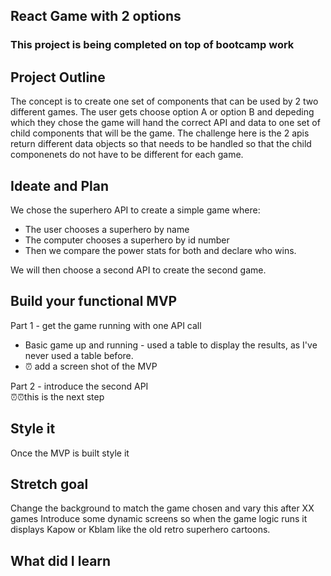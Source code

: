 ## React Game with 2 options

### This project is being completed on top of bootcamp work

## Project Outline
The concept is to create one set of components that can be used by 2 two different games.  The user gets choose option A or option B and depeding which they chose the game will hand the correct API and data to one set of child components that will be the game.  The challenge here is the 2 apis return different data objects so that needs to be handled so that the child componenets do not have to be different for each game.

## Ideate and Plan 
We chose the superhero API to create a simple game where:
* The user chooses a superhero by name
* The computer chooses a superhero by id number
* Then we compare the power stats for both and declare who wins.  

We will then choose a second API to create the second game.

## Build your functional MVP  
Part 1 - get the game running with one API call
* Basic game up and running - used a table to display the results, as I've never used a table before.
* ⏰ add a screen shot of the MVP

Part 2 - introduce the second API  
⏰⏰this is the next step

## Style it
Once the MVP is built style it

## Stretch goal
Change the background to match the game chosen and vary this after XX games
Introduce some dynamic screens so when the game logic runs it displays Kapow or Kblam like the old retro superhero cartoons.

## What did I learn


